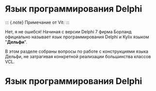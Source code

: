 Язык программирования Delphi
============================

::: {.note}
Примечание от Vit:
:::

Нет, я не ошибся! Начиная с версии Delphi 7 фирма Борланд официально
называет язык программирования Delphi и Kylix языком \"**Дельфи**\".

В этом разделе собраны вопросы по работе с конструкциями языка Дельфи,
не затрагивая конкретной реализации большинства классов VCL.

Язык программирования Delphi
============================
